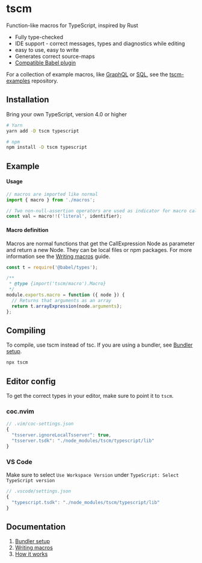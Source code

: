 # tscm

Function-like macros for TypeScript, inspired by Rust

- Fully type-checked
- IDE support - correct messages, types and diagnostics while editing
- easy to use, easy to write
- Generates correct source-maps
- [Compatible Babel plugin](docs/Bundler-setup.md#babel-plugin)

For a collection of example macros, like [GraphQL][gql] or [SQL][sql], see the [tscm-examples][tscm-examples] repository.

## Installation

Bring your own TypeScript, version 4.0 or higher

```sh
# Yarn
yarn add -D tscm typescript

# npm
npm install -D tscm typescript
```

## Example

#### Usage

```typescript
// macros are imported like normal
import { macro } from './macros';

// Two non-null-assertion operators are used as indicator for macro calls
const val = macro!!('literal', identifier);
```

#### Macro definition

Macros are normal functions that get the CallExpression Node as parameter and return a new Node. They can be local files or npm packages. For more information see the [Writing macros](docs/Writing-macros.md) guide.

```javascript
const t = require('@babel/types');

/**
 * @type {import('tscm/macro').Macro}
 */
module.exports.macro = function ({ node }) {
  // Returns that arguments as an array
  return t.arrayExpression(node.arguments);
};
```

## Compiling

To compile, use tscm instead of tsc. If you are using a bundler, see [Bundler setup](docs/Bundler-setup.md).

```sh
npx tscm
```

## Editor config

To get the correct types in your editor, make sure to point it to `tscm`.

### coc.nvim

```javascript
// .vim/coc-settings.json
{
  "tsserver.ignoreLocalTsserver": true,
  "tsserver.tsdk": "./node_modules/tscm/typescript/lib"
}
```

### VS Code

Make sure to select `Use Workspace Version` under `TypeScript: Select TypeScript version`

```javascript
// .vscode/settings.json
{
  "typescript.tsdk": "./node_modules/tscm/typescript/lib"
}
```

## Documentation

1. [Bundler setup](docs/Bundler-setup.md)
1. [Writing macros](docs/Writing-macros.md)
1. [How it works](docs/How-it-works.md)

[tscm-examples]: https://github.com/johanholmerin/tscm-examples
[gql]: https://github.com/johanholmerin/tscm-examples/tree/master/macros/graphql
[sql]: https://github.com/johanholmerin/tscm-examples/tree/master/macros/pgtyped
